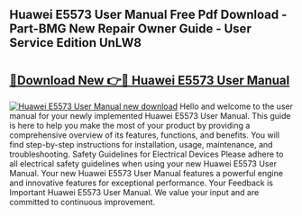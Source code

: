 ## Huawei E5573 User Manual Free Pdf Download - Part-BMG New Repair Owner Guide - User Service Edition UnLW8

# <h2><a href="http://cf29452.oget.top/?id=Huawei+E5573+User+Manual">🔗Download New 👉🔴 Huawei E5573 User Manual</a></h2>

[![Huawei E5573 User Manual new download](https://i.imgur.com/5g1atiW.png)](http://cf29452.oget.top/?id=Huawei+E5573+User+Manual)
Hello and welcome to the user manual for your newly implemented Huawei E5573 User Manual. This guide is here to help you make the most of your product by providing a comprehensive overview of its features, functions, and benefits. You will find step-by-step instructions for installation, usage, maintenance, and troubleshooting. Safety Guidelines for Electrical Devices Please adhere to all electrical safety guidelines when using your new Huawei E5573 User Manual. Your new Huawei E5573 User Manual features a powerful engine and innovative features for exceptional performance. Your Feedback is Important Huawei E5573 User Manual. We value your input and are committed to continuous improvement.
